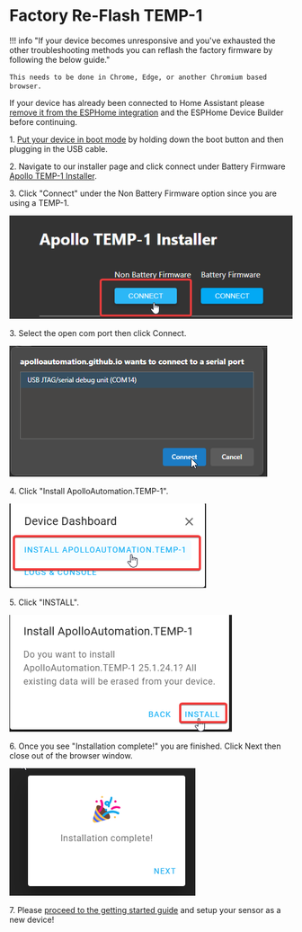 # Factory Re-Flash TEMP-1

!!! info "If your device becomes unresponsive and you've exhausted the other troubleshooting methods you can reflash the factory firmware by following the below guide."

    This needs to be done in Chrome, Edge, or another Chromium based browser.

If your device has already been connected to Home Assistant please <a href="https://wiki.apolloautomation.com/products/general/troubleshooting/removing-device-from-home-assistant" target="_blank" rel="noreferrer nofollow noopener">remove it from the ESPHome integration</a> and the ESPHome Device Builder before continuing.

1\. <a href="https://wiki.apolloautomation.com/products/temp1/troubleshooting/temp1-boot-mode/" target="_blank" rel="noopener">Put your device in boot mode</a> by holding down the boot button and then plugging in the USB cable.

2\. Navigate to our installer page and click connect under Battery Firmware [Apollo TEMP-1 Installer](https://apolloautomation.github.io/TEMP-1/).

3\. Click "Connect" under the Non Battery Firmware option since you are using a TEMP-1.

![](assets/temp-1-reflash-pic-1.png)

3\. Select the open com port then click Connect.

![](assets/temp-1-reflash-pic-2.png)

4\. Click "Install ApolloAutomation.TEMP-1".

![](assets/temp-1-reflash-pic-3.png)

5\. Click "INSTALL".

![](assets/temp-1-reflash-pic-4.png)

6\. Once you see "Installation complete!" you are finished. Click Next then close out of the browser window.

![](assets/temp-1b-reflash-pic-7.png)

7\. Please <a href="https://wiki.apolloautomation.com/products/general/setup/getting-started-temp1/" target="_blank" rel="noopener">proceed to the getting started guide</a> and setup your sensor as a new device!